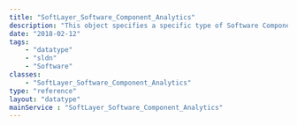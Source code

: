 ```yaml
---
title: "SoftLayer_Software_Component_Analytics"
description: "This object specifies a specific type of Software Component:  An analytics instance. Analytics installations have a specific default ports and patterns for usernames and passwords.  Defaults are initiated by this object. "
date: "2018-02-12"
tags:
    - "datatype"
    - "sldn"
    - "Software"
classes:
    - "SoftLayer_Software_Component_Analytics"
type: "reference"
layout: "datatype"
mainService : "SoftLayer_Software_Component_Analytics"
---
```

